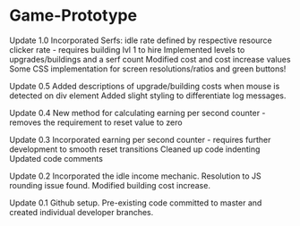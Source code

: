 # Game-Prototype

Update 1.0
Incorporated Serfs: idle rate defined by respective resource clicker rate - requires building lvl 1 to hire
Implemented levels to upgrades/buildings and a serf count
Modified cost and cost increase values
Some CSS implementation for screen resolutions/ratios and green buttons!

Update 0.5
Added descriptions of upgrade/building costs when mouse is detected on div element
Added slight styling to differentiate log messages.

Update 0.4
New method for calculating earning per second counter - removes the requirement to reset value to zero

Update 0.3
Incorporated earning per second counter - requires further development to smooth reset transitions
Cleaned up code indenting
Updated code comments

Update 0.2
Incorporated the idle income mechanic.
Resolution to JS rounding issue found.
Modified building cost increase.

Update 0.1
Github setup.
Pre-existing code committed to master and created individual developer branches.
